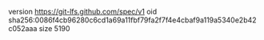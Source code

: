 version https://git-lfs.github.com/spec/v1
oid sha256:0086f4cb96280c6cd1a69a11fbf79fa2f7f4e4cbaf9a119a5340e2b42c052aaa
size 5190
